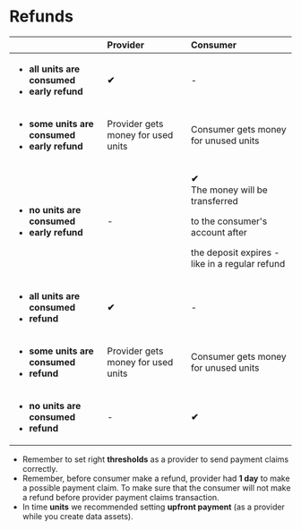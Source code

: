 # Refunds

<table>
  <thead>
    <tr>
      <th style="text-align:left"></th>
      <th style="text-align:left">Provider</th>
      <th style="text-align:left">Consumer</th>
    </tr>
  </thead>
  <tbody>
    <tr>
      <td style="text-align:left">
        <p></p>
        <ul>
          <li><b>all units are consumed</b>
          </li>
          <li><b>early refund</b>
          </li>
        </ul>
      </td>
      <td style="text-align:left"><b>&#x2714;</b>
      </td>
      <td style="text-align:left">-</td>
    </tr>
    <tr>
      <td style="text-align:left">
        <p></p>
        <ul>
          <li><b>some units are consumed</b>
          </li>
          <li><b>early refund</b>
          </li>
        </ul>
      </td>
      <td style="text-align:left">Provider gets money for used units</td>
      <td style="text-align:left">Consumer gets money for unused units</td>
    </tr>
    <tr>
      <td style="text-align:left">
        <p></p>
        <ul>
          <li><b>no units are consumed</b>
          </li>
          <li><b>early refund</b>
          </li>
        </ul>
      </td>
      <td style="text-align:left">-</td>
      <td style="text-align:left">
        <p><b>&#x2714;<br /></b>The money will be transferred</p>
        <p>to the consumer&apos;s account after</p>
        <p>the deposit expires - like in a regular refund</p>
      </td>
    </tr>
    <tr>
      <td style="text-align:left">
        <p></p>
        <ul>
          <li><b>all units are consumed</b>
          </li>
          <li><b>refund</b>
          </li>
        </ul>
      </td>
      <td style="text-align:left"><b>&#x2714;</b>
      </td>
      <td style="text-align:left">-</td>
    </tr>
    <tr>
      <td style="text-align:left">
        <p></p>
        <ul>
          <li><b>some units are consumed</b>
          </li>
          <li><b>refund</b>
          </li>
        </ul>
      </td>
      <td style="text-align:left">Provider gets money for used units</td>
      <td style="text-align:left">Consumer gets money for unused units</td>
    </tr>
    <tr>
      <td style="text-align:left">
        <p></p>
        <ul>
          <li><b>no units are consumed</b>
          </li>
          <li><b>refund</b>
          </li>
        </ul>
      </td>
      <td style="text-align:left">-</td>
      <td style="text-align:left"><b>&#x2714;</b>
      </td>
    </tr>
  </tbody>
</table>



* Remember to set right **thresholds** as a provider to send payment claims correctly.
* Remember, before consumer make a refund, provider had **1 day** to make a possible payment claim. To make sure that the consumer will not make a refund before provider payment claims transaction.
* In time **units** we recommended setting **upfront payment** \(as a provider while you create data assets\).

